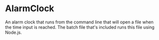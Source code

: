 # AlarmClock

An alarm clock that runs from the command line that will open a file when the time input is reached.  The batch file that's included runs this file using Node.js.

